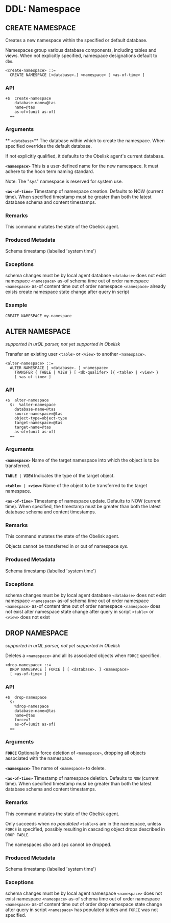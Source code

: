 # DDL: Namespace

## CREATE NAMESPACE

Creates a new namespace within the specified or default database.

Namespaces group various database components, including tables and views. When not explicitly specified, namespace designations default to `dbo`.

```
<create-namespace> ::= 
  CREATE NAMESPACE [<database>.] <namespace> [ <as-of-time> ]
```

### API
```
+$  create-namespace 
    database-name=@tas 
    name=@tas
    as-of=(unit as-of)
  ==
```

### Arguments

** `<database>`**
The database within which to create the namespace. When specified overrides the default database.

If not explicitly qualified, it defaults to the Obelisk agent's current database.

**`<namespace>`**
This is a user-defined name for the new namespace. It must adhere to the hoon term naming standard. 

Note: The "sys" namespace is reserved for system use.

**`<as-of-time>`**
Timestamp of namespace creation. Defaults to NOW (current time). When specified timestamp must be greater than both the latest database schema and content timestamps. 

### Remarks

This command mutates the state of the Obelisk agent.

### Produced Metadata

Schema timestamp (labelled 'system time')

### Exceptions

schema changes must be by local agent
database `<database>` does not exist
namespace `<namespace>` as-of schema time out of order
namespace `<namespace>` as-of content time out of order
namespace `<namespace>` already exists
create namespace state change after query in script

### Example
`CREATE NAMESPACE my-namespace`

## ALTER NAMESPACE

*supported in urQL parser, not yet supported in Obelisk*

Transfer an existing user `<table>` or `<view>` to another `<namespace>`.

```
<alter-namespace> ::=
  ALTER NAMESPACE [ <database>. ] <namespace>
    TRANSFER { TABLE | VIEW } [ <db-qualifer> ]{ <table> | <view> }
    [ <as-of-time> ]
```

### API
```
+$  alter-namespace
  $:  %alter-namespace
    database-name=@tas
    source-namespace=@tas
    object-type=object-type
    target-namespace=@tas
    target-name=@tas
    as-of=(unit as-of)
  ==
```

### Arguments

**`<namespace>`**
Name of the target namespace into which the object is to be transferred. 

**`TABLE | VIEW`**
Indicates the type of the target object.

**`<table> | <view>`**
Name of the object to be transferred to the target namespace.

**`<as-of-time>`**
Timestamp of namespace update. Defaults to NOW (current time). When specified, the timestamp must be greater than both the latest database schema and content timestamps. 

### Remarks
This command mutates the state of the Obelisk agent.

Objects cannot be transferred in or out of namespace *sys*.

### Produced Metadata
Schema timestamp (labelled 'system time')

### Exceptions

schema changes must be by local agent
database `<database>` does not exist
namespace `<namespace>` as-of schema time out of order
namespace `<namespace>` as-of content time out of order
namespace `<namespace>` does not exist
alter namespace state change after query in script
`<table>` or `<view>` does not exist

## DROP NAMESPACE

*supported in urQL parser, not yet supported in Obelisk*

Deletes a `<namespace>` and all its associated objects when `FORCE` specified.

```
<drop-namespace> ::= 
  DROP NAMESPACE [ FORCE ] [ <database>. ] <namespace>
  [ <as-of-time> ]
```

### API
```
+$  drop-namespace
  $:
    %drop-namespace 
    database-name=@tas 
    name=@tas 
    force=?
    as-of=(unit as-of)
  ==
```

### Arguments

**`FORCE`**
Optionally force deletion of `<namespace>`, dropping all objects associated with the namespace.

**`<namespace>`**
The name of `<namespace>` to delete.

**`<as-of-time>`**
Timestamp of namespace deletion. Defaults to `NOW` (current time). When specified timestamp must be greater than both the latest database schema and content timestamps. 

### Remarks

This command mutates the state of the Obelisk agent.

Only succeeds when no *populated* `<table>`s are in the namespace, unless `FORCE` is specified, possibly resulting in cascading object drops described in `DROP TABLE`.

The namespaces *dbo* and *sys* cannot be dropped.

### Produced Metadata

Schema timestamp (labelled 'system time')

### Exceptions

schema changes must be by local agent
namespace `<namespace>` does not exist
namespace `<namespace>` as-of schema time out of order
namespace `<namespace>` as-of content time out of order
drop namespace state change after query in script
`<namespace>` has populated tables and `FORCE` was not specified.
